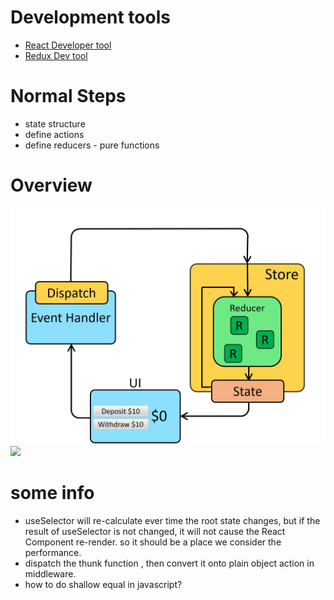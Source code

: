 # Development tools
- [React Developer tool](https://chrome.google.com/webstore/detail/react-developer-tools/fmkadmapgofadopljbjfkapdkoienihi?hl=en)
- [Redux Dev tool](https://chrome.google.com/webstore/detail/redux-devtools/lmhkpmbekcpmknklioeibfkpmmfibljd?hl=en)

# Normal Steps
- state structure
- define actions
- define reducers - pure functions

# Overview
![](pics/ReduxDataFlowDiagram001.gif)
![](pics/ReduxAsyncDataFlowDiagram002.gif)

# some info
- useSelector will re-calculate ever time the root state changes, but if the result of useSelector is not changed, it will not cause the React Component re-render.  so it should be a place we consider the performance. 
- dispatch the thunk function , then convert it onto plain object action in middleware.
- how to do shallow equal in javascript?
